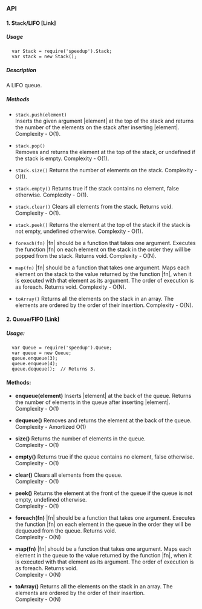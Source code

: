 ### API

#### 1.  Stack/LIFO [Link]
##### Usage
```
  var Stack = require('speedup').Stack;
  var stack = new Stack();
```

##### Description
A LIFO queue.

##### Methods
 *  `stack.push(element)`  
    Inserts the given argument |element| at the top of the stack and returns the number of the elements on the stack after inserting |element|. Complexity - O(1).

 *  `stack.pop()`  
    Removes and returns the element at the top of the stack, or undefined if the stack is empty. Complexity - O(1).

*  `stack.size()`
    Returns the number of elements on the stack. Complexity - O(1).

*  `stack.empty()`
    Returns true if the stack contains no element, false otherwise. Complexity - O(1).

*  `stack.clear()`
    Clears all elements from the stack. Returns void. Complexity - O(1).

*  `stack.peek()`
    Returns the element at the top of the stack if the stack is not empty, undefined otherwise. Complexity - O(1).

*  `foreach(fn)`
    |fn| should be a function that takes one argument. Executes the function |fn| on each element on the stack in the order they will be popped from the stack. Returns void. Complexity - O(N).

*  `map(fn)`
    |fn| should be a function that takes one argument. Maps each element on the stack to the value returned by the function |fn|, when it is executed with that element as its argument. The order of execution is as foreach. Returns void. Complexity - O(N).

*  `toArray()`
    Returns all the elements on the stack in an array. The elements are ordered by the order of their insertion. Complexity - O(N).

#### 2. Queue/FIFO [Link]

##### Usage:
```
  var Queue = require('speedup').Queue;
  var queue = new Queue;
  queue.enqueue(3);
  queue.enqueue(4);
  queue.dequeue();  // Returns 3.
```

#### Methods:

* **enqueue(element)**
  Inserts |element| at the back of the queue. Returns the number of elements in the queue after inserting |element|. <br/>
  Complexity - O(1)

* **dequeue()**
  Removes and returns the element at the back of the queue. <br/>
  Complexity - Amortized O(1)

* **size()**
  Returns the number of elements in the queue. <br/>
  Complexity - O(1)

* **empty()**
  Returns true if the queue contains no element, false otherwise. <br/>
  Complexity - O(1)

* **clear()**
  Clears all elements from the queue. <br/>
  Complexity - O(1)

* **peek()**
  Returns the element at the front of the queue if the queue is not empty, undefined otherwise. <br/>
  Complexity - O(1)

* **foreach(fn)**
  |fn| should be a function that takes one argument. Executes the function |fn| on each element in the queue in the order they will be dequeued from the queue. Returns void. <br/>
  Complexity - O(N)

* **map(fn)**
  |fn| should be a function that takes one argument. Maps each element in the queue to the value returned by the function |fn|, when it is executed with that element as its argument. The order of execution is as foreach. Returns void. <br/>
  Complexity - O(N)

* **toArray()**
  Returns all the elements on the stack in an array. The elements are ordered by the order of their insertion. <br/>
  Complexity - O(N)


